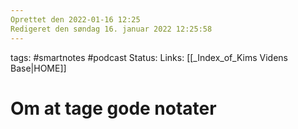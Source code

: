 ```yaml
---
Oprettet den 2022-01-16 12:25
Redigeret den søndag 16. januar 2022 12:25:58
---
```



tags: #smartnotes #podcast 
Status: 
Links: [[_Index_of_Kims Videns Base|HOME]]

# Om at tage gode notater
